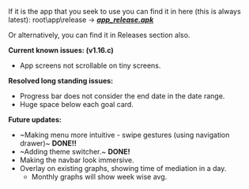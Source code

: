 If it is the app that you seek to use you can find it in here (this is always latest): root\app\release -> ***[app_release.apk](https://github.com/spewedprojects/MeditationTracker/blob/master/app/release/app-release.apk)***

Or alternatively, you can find it in Releases section also.


**Current known issues: (v1.16.c)**
- App screens not scrollable on tiny screens.


__Resolved long standing issues:__
- Progress bar does not consider the end date in the date range.
- Huge space below each goal card.

**Future updates:**
- ~Making menu more intuitive - swipe gestures (using navigation drawer)~ __DONE!!__
- ~Adding theme switcher.~ __DONE!__
- Making the navbar look immersive.
- Overlay on existing graphs, showing time of mediation in a day.
  - Monthly graphs will show week wise avg.
